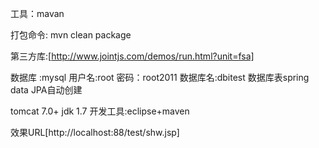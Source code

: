 工具：mavan

打包命令: mvn clean package

第三方库:[http://www.jointjs.com/demos/run.html?unit=fsa]

数据库 :mysql 用户名:root 密码：root2011 数据库名:dbitest  数据库表spring data JPA自动创建

tomcat 7.0+
jdk 1.7
开发工具:eclipse+maven

效果URL[http://localhost:88/test/shw.jsp]